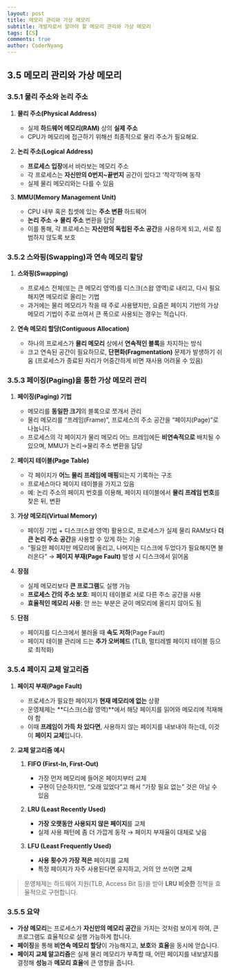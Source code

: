 ```yaml
---
layout: post
title: 메모리 관리와 가상 메모리
subtitle: 개발자로서 알아야 할 메모리 관리와 가상 메모리
tags: [CS]
comments: true
author: CoderNyang
---
```



## **3.5 메모리 관리와 가상 메모리**

### 3.5.1 물리 주소와 논리 주소

1. **물리 주소(Physical Address)**

   * 실제 **하드웨어 메모리(RAM)** 상의 **실제 주소**
   * CPU가 메모리에 접근하기 위해선 최종적으로 물리 주소가 필요해요.

2. **논리 주소(Logical Address)**

   * **프로세스 입장**에서 바라보는 메모리 주소
   * 각 프로세스는 **자신만의 0번지~끝번지** 공간이 있다고 ‘착각’하며 동작
   * 실제 물리 메모리와는 다를 수 있음

3. **MMU(Memory Management Unit)**

   * CPU 내부 혹은 칩셋에 있는 **주소 변환** 하드웨어
   * **논리 주소 → 물리 주소** 변환을 담당
   * 이를 통해, 각 프로세스는 **자신만의 독립된 주소 공간**을 사용하게 되고, 서로 침범하지 않도록 보호


### 3.5.2 스와핑(Swapping)과 연속 메모리 할당

1. **스와핑(Swapping)**

   * 프로세스 전체(또는 큰 메모리 영역)를 디스크(스왑 영역)로 내리고, 다시 필요해지면 메모리로 올리는 기법
   * 과거에는 물리 메모리가 작을 때 주로 사용됐지만, 요즘은 페이지 기반의 가상 메모리 기법이 주로 쓰여서 큰 폭으로 사용되는 경우는 적습니다.

2. **연속 메모리 할당(Contiguous Allocation)**

   * 하나의 프로세스가 **물리 메모리** 상에서 **연속적인 블록**을 차지하는 방식
   * 크고 연속된 공간이 필요하므로, **단편화(Fragmentation)** 문제가 발생하기 쉬움 (프로세스가 종료된 자리가 어중간하게 비면 재사용 어려울 수 있음)


### 3.5.3 페이징(Paging)을 통한 가상 메모리 관리

1. **페이징(Paging) 기법**

   * 메모리를 **동일한 크기**의 블록으로 쪼개서 관리
   * 물리 메모리를 “프레임(Frame)”, 프로세스의 주소 공간을 “페이지(Page)”로 나눕니다.
   * 프로세스의 각 페이지가 물리 메모리 어느 프레임에든 **비연속적으로** 배치될 수 있으며, MMU가 논리→물리 주소 변환을 담당

2. **페이지 테이블(Page Table)**

   * 각 페이지가 **어느 물리 프레임에 매핑**되는지 기록하는 구조
   * 프로세스마다 페이지 테이블을 가지고 있음
   * 예: 논리 주소의 페이지 번호를 이용해, 페이지 테이블에서 **물리 프레임 번호**를 찾은 뒤, 변환

3. **가상 메모리(Virtual Memory)**

   * 페이징 기법 + 디스크(스왑 영역) 활용으로, 프로세스가 실제 물리 RAM보다 **더 큰 논리 주소 공간**을 사용할 수 있게 하는 기술
   * “필요한 페이지만 메모리에 올리고, 나머지는 디스크에 두었다가 필요해지면 불러온다” → **페이지 부재(Page Fault)** 발생 시 디스크에서 읽어옴

4. **장점**

   * 실제 메모리보다 **큰 프로그램**도 실행 가능
   * **프로세스 간의 주소 보호**: 페이지 테이블로 서로 다른 주소 공간을 사용
   * **효율적인 메모리 사용**: 안 쓰는 부분은 굳이 메모리에 올리지 않아도 됨

5. **단점**

   * 페이지를 디스크에서 불러올 때 **속도 저하**(Page Fault)
   * 페이지 테이블 관리에 드는 **추가 오버헤드** (TLB, 멀티레벨 페이지 테이블 등으로 최적화)


### 3.5.4 페이지 교체 알고리즘

1. **페이지 부재(Page Fault)**

   * 프로세스가 필요한 페이지가 **현재 메모리에 없는** 상황
   * 운영체제는 \*\*디스크(스왑 영역)\*\*에서 해당 페이지를 읽어와 메모리에 적재해야 함
   * 이때 **프레임이 가득 차 있다면**, 사용하지 않는 페이지를 내보내야 하는데, 이것이 **페이지 교체**입니다.

2. **교체 알고리즘 예시**

   1. **FIFO (First-In, First-Out)**

      * 가장 먼저 메모리에 들어온 페이지부터 교체
      * 구현이 단순하지만, “오래 있었다”고 해서 “가장 필요 없는” 것은 아닐 수 있음

   2. **LRU (Least Recently Used)**

      * **가장 오랫동안 사용되지 않은 페이지**를 교체
      * 실제 사용 패턴에 좀 더 가깝게 동작 → 페이지 부재율이 대체로 낮음

   3. **LFU (Least Frequently Used)**

      * **사용 횟수가 가장 적은** 페이지를 교체
      * 특정 페이지가 자주 사용된다면 유지하고, 거의 안 쓰이면 교체

> 운영체제는 하드웨어 지원(TLB, Access Bit 등)을 받아 **LRU 비슷한** 정책을 효율적으로 구현합니다.


### 3.5.5 요약

* **가상 메모리**는 프로세스가 **자신만의 메모리 공간**을 가지는 것처럼 보이게 하여, 큰 프로그램도 효율적으로 실행 가능하게 합니다.
* **페이징**을 통해 **비연속 메모리 할당**이 가능해지고, **보호**와 **효율**을 동시에 얻습니다.
* **페이지 교체 알고리즘**은 실제 물리 메모리가 부족할 때, 어떤 페이지를 내보낼지를 결정해 **성능**과 **메모리 효율**에 큰 영향을 줍니다.

